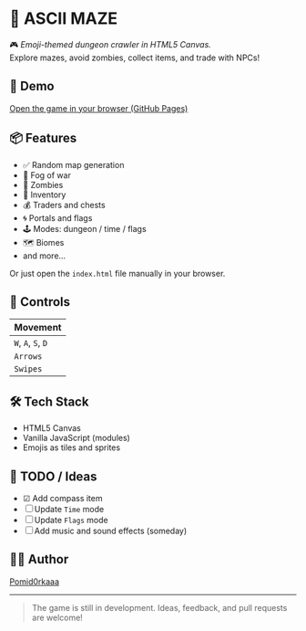 # 🧩 ASCII MAZE

🎮 *Emoji-themed dungeon crawler in HTML5 Canvas.*  
Explore mazes, avoid zombies, collect items, and trade with NPCs!

## 🚀 Demo

[Open the game in your browser (GitHub Pages)](https://pomid0rkaaa.github.io/ascii_maze/)

## 📦 Features

- ✅ Random map generation
- 🧱 Fog of war
- 🧟 Zombies
- 🎒 Inventory
- 💰 Traders and chests
- 🌀 Portals and flags
- 🕹️ Modes: dungeon / time / flags
- 🗺️ Biomes
- and more...

Or just open the `index.html` file manually in your browser.

## 🎯 Controls
| Movement           |
| ------------------ |
| `W`, `A`, `S`, `D` |
| `Arrows`           |
| `Swipes`           |

## 🛠️ Tech Stack

- HTML5 Canvas
- Vanilla JavaScript (modules)
- Emojis as tiles and sprites

## 📌 TODO / Ideas

- ☑ Add compass item
- ☐ Update `Time` mode
- ☐ Update `Flags` mode
- ☐ Add music and sound effects (someday)

## 👨‍💻 Author

[Pomid0rkaaa](https://github.com/Pomid0rkaaa)

---

> The game is still in development. Ideas, feedback, and pull requests are welcome!